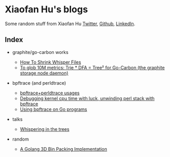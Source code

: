 
# Xiaofan Hu's blogs

Some random stuff from Xiaofan Hu [Twitter](https://twitter.com/bom_d_van), [Github](https://github.com/bom-d-van), [LinkedIn](https://www.linkedin.com/in/xiaofan-hu-9616372a/).

## Index

* graphite/go-carbon works
	* [How To Shrink Whisper Files](how-to-shrink-whisper-files)
	* [To glob 10M metrics: Trie * DFA = Tree² for Go-Carbon (the graphite storage node daemon)](to-glob-10m-metrics-using-trie-and-dfa/)

* bpftrace (and perldtrace)
	* [bpftrace+perldtrace usages](/bpftrace/perldtrace.html)
	* [Debugging kernel cpu time with luck, unwinding perl stack with bpftrace](/bpftrace/debug_osq_lock.html)
	* [Using bpftrace on Go programs](/bpftrace/go.html)

* talks
	* [Whispering in the trees](/talks/whispering-in-the-trees.pdf)

* random
	* [A Golang 3D Bin Packing Implementation](https://github.com/bom-d-van/binpacking)
